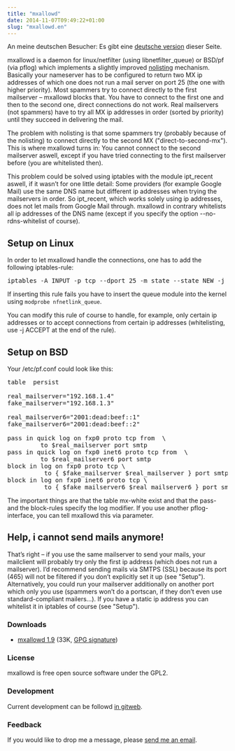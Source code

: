 ```yaml
---
title: "mxallowd"
date: 2014-11-07T09:49:22+01:00
slug: "mxallowd.en"
---
```

<div id="ml">
		<p> An meine deutschen Besucher: Es gibt eine <a href="/mxallowd" id="ml_link">deutsche version</a> dieser Seite. </p>
	</div>
	<div id="content"><p>
mxallowd is a daemon for linux/netfilter (using libnetfilter_queue) or BSD/pf
(via pflog) which implements a slightly improved <a
href="http://nolisting.org/">nolisting</a> mechanism. Basically your nameserver
has to be configured to return two MX ip addresses of which one does not run a
mail server on port 25 (the one with higher priority). Most spammers try to
connect directly to the first mailserver – mxallowd blocks that. You have to
connect to the first one and then to the second one, direct connections do not
work. Real mailservers (not spammers) have to try all MX ip addresses in order
(sorted by priority) until they succeed in delivering the mail.
</p>

<p>
The problem with nolisting is that some spammers try (probably because of the
nolisting) to connect directly to the second MX ("direct-to-second-mx"). This
is where mxallowd turns in: You cannot connect to the second mailserver aswell,
except if you have tried connecting to the first mailserver before (you are
whitelisted then).
</p>

<p>
This problem could be solved using iptables with the module ipt_recent aswell,
if it wasn’t for one little detail: Some providers (for example Google Mail)
use the same DNS name but different ip addresses when trying the mailservers in
order. So ipt_recent, which works solely using ip addresses, does not let mails
from Google Mail through. mxallowd in contrary whitelists all ip addresses of
the DNS name (except if you specify the option --no-rdns-whitelist of course).
</p>

<h2>Setup on Linux</h2>

<p>
In order to let mxallowd handle the connections, one has to add the following
iptables-rule:

<pre>
iptables -A INPUT -p tcp --dport 25 -m state --state NEW -j NFQUEUE --queue-num 23
</pre>

<p>
If inserting this rule fails you have to insert the queue module into the
kernel using <code>modprobe nfnetlink_queue</code>.
</p>

<p>
You can modify this rule of course to handle, for example, only certain ip
addresses or to accept connections from certain ip addresses (whitelisting, use
-j ACCEPT at the end of the rule).
</p>

<h2>Setup on BSD</h2>

<p>
Your /etc/pf.conf could look like this:
</p>

<pre>
table  persist

real_mailserver="192.168.1.4"
fake_mailserver="192.168.1.3"

real_mailserver6="2001:dead:beef::1"
fake_mailserver6="2001:dead:beef::2"

pass in quick log on fxp0 proto tcp from  \
	     to $real_mailserver port smtp
pass in quick log on fxp0 inet6 proto tcp from  \
	     to $real_mailserver6 port smtp
block in log on fxp0 proto tcp \
	      to { $fake_mailserver $real_mailserver } port smtp
block in log on fxp0 inet6 proto tcp \
	      to { $fake_mailserver6 $real_mailserver6 } port smtp
</pre>

<p>
The important things are that the table mx-white exist and that the pass- and
the block-rules specify the log modifier. If you use another pflog-interface,
you can tell mxallowd this via parameter.
</p>

<h2>Help, i cannot send mails anymore!</h2>

<p>
That’s right – if you use the same mailserver to send your mails, your
mailclient will probably try only the first ip address (which does not run a
mailserver). I’d recommend sending mails via SMTPS (SSL) because its port (465)
will not be filtered if you don’t explicitly set it up (see "Setup").
Alternatively, you could run your mailserver additionally on another port which
only you use (spammers won’t do a portscan, if they don’t even use
standard-compliant mailers…). If you have a static ip address you can whitelist
it in iptables of course (see "Setup").
</p>
</div>
	<h3>Downloads</h3>
	<ul id="downloads"><li><a class="download_filename" href="/mxallowd/mxallowd.1.9.tar.bz2"><span class="download_name">mxallowd 1.9</span></a> (<span class="download_size">33K</span>, <a class="download_gpg" href="/mxallowd/mxallowd.1.9.tar.bz2.asc">GPG signature</a>)</li></ul>
	<h3>License</h3>
	<p><span class="name">mxallowd</span> is free open source software under the <span class="license">GPL2</span>.</p>
	<div id="development">
		<h3>Development</h3>
		<p>Current development can be followd <a class="dev_url" href="http://code.stapelberg.de/git/mxallowd">in gitweb</a>.</p>
	</div>
	<h3>Feedback</h3>
	<p>If you would like to drop me a message, please <a href="/Impressum">send me an email</a>.</p>
</div>
